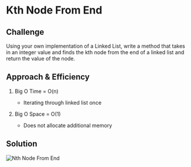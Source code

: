 # Kth Node From End

## Challenge
Using your own implementation of a Linked List, write a method that takes in an integer value and finds the kth node from the end of a linked list and return the value of the node.

## Approach & Efficiency

1. Big O Time = O(n)
	- Iterating through linked list once

2. Big O Space = O(1)
	- Does not allocate additional memory

## Solution

![Nth Node From End](../../assets/ll_kth_from_end.jpg)
